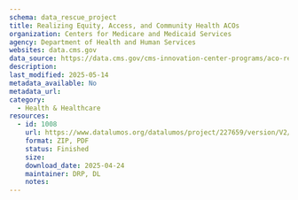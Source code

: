 ```yaml
---
schema: data_rescue_project 
title: Realizing Equity, Access, and Community Health ACOs
organization: Centers for Medicare and Medicaid Services
agency: Department of Health and Human Services
websites: data.cms.gov
data_source: https://data.cms.gov/cms-innovation-center-programs/aco-realizing-equity-access-and-community-health/realizing-equity-access-and-community-health-acos
description: 
last_modified: 2025-05-14
metadata_available: No
metadata_url: 
category:
  - Health & Healthcare 
resources:
  - id: 1008
    url: https://www.datalumos.org/datalumos/project/227659/version/V2/view
    format: ZIP, PDF
    status: Finished
    size: 
    download_date: 2025-04-24
    maintainer: DRP, DL
    notes: 
---
```

